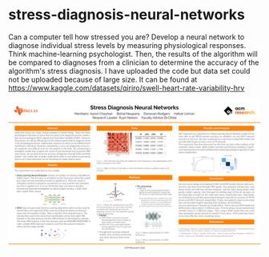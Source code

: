 # stress-diagnosis-neural-networks

Can a computer tell how stressed you are? Develop a neural network to diagnose individual stress levels by measuring physiological responses. Think machine-learning psychologist. Then, the results of the algorithm will be compared to diagnoses from a clinician to determine the accuracy of the algorithm's stress diagnosis.
I have uploaded the code but data set could not be uploaded because of large size. It can be found at https://www.kaggle.com/datasets/qiriro/swell-heart-rate-variability-hrv

<img width="1280" alt="stress class poster" src="https://github.com/ACM-Research/stress-diagnosis-neural-networks/blob/main/ACM_Research_poster_template_using_Gemini__Copy_.pdf">
